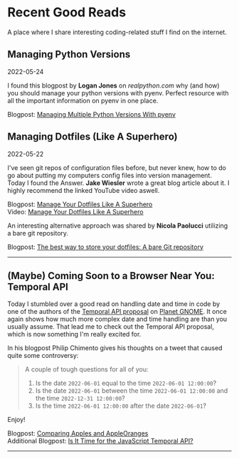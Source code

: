 # Recent Good Reads

A place where I share interesting coding-related stuff I find on the internet.

## Managing Python Versions

2022-05-24

I found this blogpost by **Logan Jones** on *realpython.com* why (and how) you should manage your python versions with pyenv. Perfect resource with all the important information on pyenv in one place.

Blogpost: [Managing Multiple Python Versions With pyenv](https://realpython.com/intro-to-pyenv/)

## Managing Dotfiles (Like A Superhero)  
2022-05-22

I've seen git repos of configuration files before, but never knew, how to do go about putting my computers config files into version management. Today I found the Answer. **Jake Wiesler** wrote a great blog article about it. I highly recommend the linked YouTube video aswell.

Blogpost: [Manage Your Dotfiles Like A Superhero](https://www.jakewiesler.com/blog/managing-dotfiles)  
Video: [Manage Your Dotfiles Like A Superhero](https://www.youtube.com/watch?v=FHuwzbpTTo0)

An interesting alternative approach was shared by **Nicola Paolucci** utilizing a bare git repository.

Blogpost: [The best way to store your dotfiles: A bare Git repository](https://www.atlassian.com/git/tutorials/dotfiles)

------

## (Maybe) Coming Soon to a Browser Near You: Temporal API 
Today I stumbled over a good read on handling date and time in code by one of the authors of the [Temporal API proposal](https://tc39.es/proposal-temporal/) on [Planet GNOME](https://planet.gnome.org). It once again shows how much more complex date and time handling are than you usually assume. That lead me to check out the Temporal API proposal, which is now something I'm really excited for.

In his blogpost Philip Chimento gives his thoughts on a tweet that caused quite some controversy:
> A couple of tough questions for all of you:
> 1. Is the date `2022-06-01` equal to the time `2022-06-01 12:00:00`?
> 2. Is the date `2022-06-01` between the time `2022-06-01 12:00:00` and the time `2022-12-31 12:00:00`?
> 3. Is the time `2022-06-01 12:00:00` after the date `2022-06-01`?

Enjoy!

Blogpost: [Comparing Apples and AppleOranges](https://ptomato.wordpress.com/2022/03/03/comparing-apples-and-appleoranges/)  
Additional Blogpost: [Is It Time for the JavaScript Temporal API?](https://blog.openreplay.com/is-it-time-for-the-javascript-temporal-api)

-------